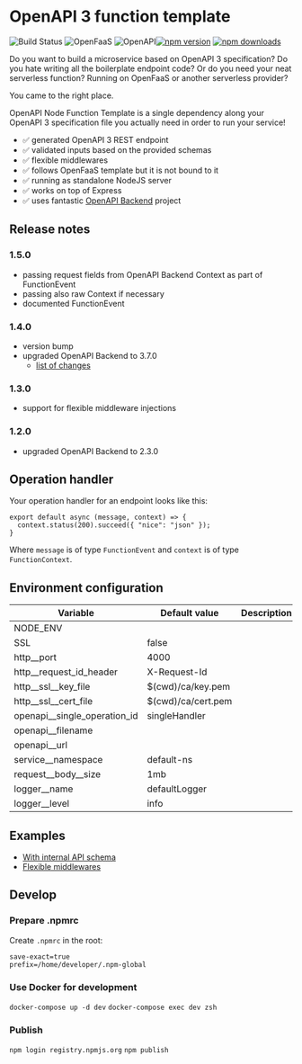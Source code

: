 # OpenAPI 3 function template

![Build Status](https://travis-ci.org/seges/openapi-node-function-template.svg?branch=develop) ![OpenFaaS](https://img.shields.io/badge/openfaas-serverless-blue.svg) ![OpenAPI](https://img.shields.io/badge/openfaas-serverless-blue.svg)[![npm version](https://img.shields.io/npm/v/openapi-node-function-template.svg)](https://www.npmjs.com/package/openapi-node-function-template)
[![npm downloads](https://img.shields.io/npm/dw/openapi-node-function-template)](https://www.npmjs.com/package/openapi-node-function-template)

Do you want to build a microservice based on OpenAPI 3 specification? Do you hate writing all the boilerplate endpoint code? Or do you need your neat serverless function? Running on OpenFaaS or another serverless provider?

You came to the right place.

OpenAPI Node Function Template is a single dependency along your OpenAPI 3 specification file you actually need in order to run your service!

- :white_check_mark: generated OpenAPI 3 REST endpoint
- :white_check_mark: validated inputs based on the provided schemas
- :white_check_mark: flexible middlewares
- :white_check_mark: follows OpenFaaS template but it is not bound to it
- :white_check_mark: running as standalone NodeJS server
- :white_check_mark: works on top of Express
- :white_check_mark: uses fantastic [OpenAPI Backend](https://github.com/anttiviljami/openapi-backend) project

## Release notes

### 1.5.0

* passing request fields from OpenAPI Backend Context as part of FunctionEvent
* passing also raw Context if necessary
* documented FunctionEvent

### 1.4.0

* version bump
* upgraded OpenAPI Backend to 3.7.0
  * [list of changes](https://github.com/anttiviljami/openapi-backend/compare/2.3.0...3.7.0)

### 1.3.0

* support for flexible middleware injections

### 1.2.0

* upgraded OpenAPI Backend to 2.3.0

## Operation handler

Your operation handler for an endpoint looks like this:

```
export default async (message, context) => {
  context.status(200).succeed({ "nice": "json" });
}
```

Where `message` is of type `FunctionEvent` and `context` is of type `FunctionContext`.

## Environment configuration

| Variable                     | Default value      | Description
| -----------------------------| ------------------ | ------------------
| NODE_ENV                     |                    |
| SSL                          | false              |
| http__port                   | 4000               |
| http__request_id_header      | X-Request-Id       |
| http__ssl__key_file          | $(cwd)/ca/key.pem  |
| http__ssl__cert_file         | $(cwd)/ca/cert.pem |
| openapi__single_operation_id | singleHandler      |
| openapi__filename            |                    |
| openapi__url                 |                    |
| service__namespace           | default-ns         |
| request__body__size          | 1mb                |
| logger__name                 | defaultLogger      |
| logger__level                | info               |

## Examples

* [With internal API schema](./docs/internal-schema.md)
* [Flexible middlewares](./docs/flexible-middlewares.md)

## Develop

### Prepare .npmrc

Create `.npmrc` in the root:

```
save-exact=true
prefix=/home/developer/.npm-global
```

### Use Docker for development

`docker-compose up -d dev`
`docker-compose exec dev zsh`

### Publish

`npm login registry.npmjs.org`
`npm publish`

